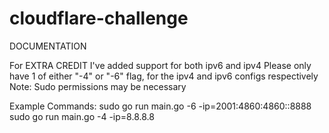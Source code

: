 # cloudflare-challenge

DOCUMENTATION

For EXTRA CREDIT I've added support for both ipv6 and ipv4
Please only have 1 of either "-4" or "-6" flag, for the ipv4 and ipv6 configs respectively
Note: Sudo permissions may be necessary

Example Commands:
sudo go run main.go -6 -ip=2001:4860:4860::8888
sudo go run main.go -4 -ip=8.8.8.8
